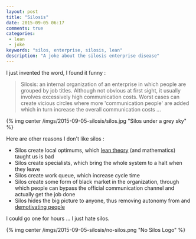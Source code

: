 ```yaml
---
layout: post
title: "Silosis"
date: 2015-09-05 06:17
comments: true
categories:
 - lean
 - joke
keywords: "silos, enterprise, silosis, lean"
description: "A joke about the silosis enterprise disease"
---
```

I just invented the word, I found it funny :

> Silosis: an internal organization of an enterprise in which people are grouped by job titles. Although not obvious at first sight, it usually involves excessively high communication costs. Worst cases can create vicious circles where more 'communication people' are added which in turn increase the overall communication costs ...

{% img center /imgs/2015-09-05-silosis/silos.jpg "Silos under a grey sky" %}

Here are other reasons I don't like silos :

* Silos create local optimums, which [lean theory](http://www.amazon.com/Principles-Product-Development-Flow-Generation/dp/B00CAYOX3O/ref=sr_1_sc_2?ie=UTF8&qid=1441546057&sr=8-2-spell&keywords=reinsertsen+flow) (and mathematics) taught us is bad
* Silos create specialists, which bring the whole system to a halt when they leave
* Silos create work queue, which increase cycle time
* Silos create some form of black market in the organization, through which people can bypass the official communication channel and actually get the job done
* Silos hides the big picture to anyone, thus removing autonomy from and [demotivating people](http://www.amazon.com/Drive-Surprising-Truth-About-Motivates/dp/1594484805/ref=sr_1_1?ie=UTF8&qid=1441546115&sr=8-1&keywords=daniel+pink+drive)

I could go one for hours ... I just hate silos.

{% img center /imgs/2015-09-05-silosis/no-silos.png "No Silos Logo" %}
